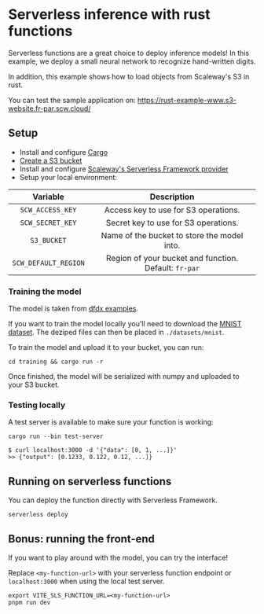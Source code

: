 # Serverless inference with rust functions

Serverless functions are a great choice to deploy inference models! In this example, we deploy a small neural network to recognize hand-written digits.

In addition, this example shows how to load objects from Scaleway's S3 in rust.

You can test the sample application on: <https://rust-example-www.s3-website.fr-par.scw.cloud/>

## Setup

- Install and configure [Cargo](https://doc.rust-lang.org/stable/cargo/getting-started/installation.html)
- [Create a S3 bucket](https://www.scaleway.com/en/docs/storage/object/quickstart/#how-to-create-a-bucket)
- Install and configure [Scaleway's Serverless Framework provider](https://github.com/scaleway/serverless-scaleway-functions#quick-start)
- Setup your local environment:

| Variable | Description |
| :---:   | :---: |
| `SCW_ACCESS_KEY` | Access key to use for S3 operations. |
| `SCW_SECRET_KEY` | Secret key to use for S3 operations. |
| `S3_BUCKET` | Name of the bucket to store the model into. |
| `SCW_DEFAULT_REGION` | Region of your bucket and function. Default: `fr-par`  |

### Training the model

The model is taken from [dfdx examples](https://github.com/coreylowman/dfdx).

If you want to train the model locally you'll need to download the [MNIST dataset](http://yann.lecun.com/exdb/mnist/). The deziped files can then be placed in `./datasets/mnist`.

To train the model and upload it to your bucket, you can run:

```console
cd training && cargo run -r
```

Once finished, the model will be serialized with numpy and uploaded to your S3 bucket.

### Testing locally

A test server is available to make sure your function is working:

```console
cargo run --bin test-server

$ curl localhost:3000 -d '{"data": [0, 1, ...]}'
>> {"output": [0.1233, 0.122, 0.12, ...]}
```

## Running on serverless functions

You can deploy the function directly with Serverless Framework.

```console
serverless deploy
```

## Bonus: running the front-end

If you want to play around with the model, you can try the interface!

Replace `<my-function-url>` with your serverless function endpoint or `localhost:3000` when using the local test server.

```console
export VITE_SLS_FUNCTION_URL=<my-function-url> 
pnpm run dev
```
